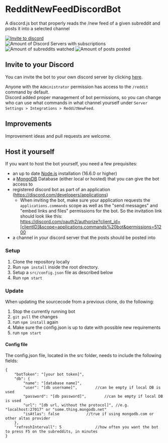 # RedditNewFeedDiscordBot
A discord.js bot that properly reads the /new feed of a given subreddit and posts it into a selected channel

[![Invite to discord](https://img.shields.io/static/v1?label=Discord&message=Invite%20to%20discord&style=flat-square&logo=discord&color=7289DA)](https://discord.com/api/oauth2/authorize?client_id=900766304628244490&scope=applications.commands%20bot&permissions=51200)  
![Amount of Discord Servers with subscriptions](https://img.shields.io/endpoint?url=https://redditbot.maptesting.de/shield/joinamount&style=flat-square&color=green&label=Discord%20servers%20with%20subscriptions)
![Amount of subreddits watched](https://img.shields.io/endpoint?url=https://redditbot.maptesting.de/shield/subredditamount&style=flat-square&color=informational&label=Watching%20subreddits)
![Amount of posts posted](https://img.shields.io/endpoint?url=https://redditbot.maptesting.de/shield/postamount&style=flat-square&color=informational&label=Posted%20posts)

## Invite to your Discord
You can invite the bot to your own discord server by clicking [here](https://discord.com/oauth2/authorize?client_id=900766304628244490&scope=applications.commands%20bot&permissions=51200).

Anyone with the `Administrator` permission has access to the `/reddit` command by default.  
Discord added proper management of bot permissions, so you can change who can use what commands in what channel yourself under `Server Settings > Integrations > RedditNewFeed`.

## Improvements

Improvement ideas and pull requests are welcome.


## Host it yourself

If you want to host the bot yourself, you need a few prequisites:

- an up to date [Node.js](https://nodejs.org/) installation (16.6.0 or higher)
- a [MongoDB](https://www.mongodb.com/) Database (either local or hosted) that you can give the bot access to
- registered discord bot as part of an application (https://discord.com/developers/applications)
	- When inviting the bot, make sure your application requests the `applications.commands` scope as well as the "send messages" and "embed links and files" permissions for the bot. So the invitation link should look like this:  
	https://discord.com/oauth2/authorize?client_id=[clientID]&scope=applications.commands%20bot&permissions=51200
- a channel in your discord server that the posts should be posted into

### Setup

1. Clone the repository locally
2. Run `npm install` inside the root directory.
3. Setup a `src/config.json` file as described below
4. Run `npm start`

### Update

When updating the sourcecode from a previous clone, do the following:

1. Stop the currently running bot
2. `git pull` the changes
3. run `npm install` again
4. Make sure the config.json is up to date with possible new requirements
5. run `npm start`

#### Config file
The config.json file, located in the src folder, needs to include the following fields:

```jsonc
{
	"botToken": "[your bot token]",
	"db": {
		"name": "[database name]",
		"user": "[db username]",		//can be empty if local DB is used
		"password": "[db password]",		//can be empty if local DB is used
		"url": "[db url, without the protocol]", //e.g. "localhost:27017" or "some.thing.mongodb.net"
		"isAtlas": false			//true if using mongodb.com or other altas provider
	},
	"refreshIntervall": 5				//how often you want the bot to press F5 on the subreddits, in minutes
}
```
